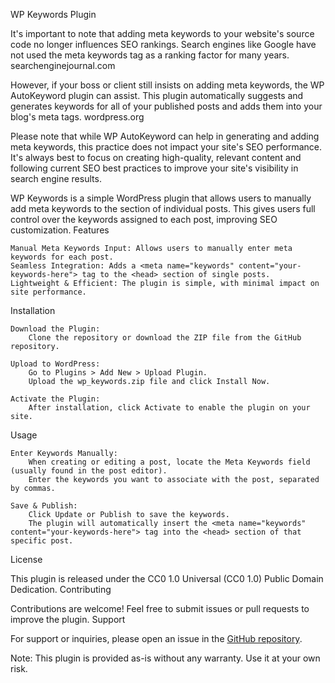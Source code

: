 WP Keywords Plugin

It's important to note that adding meta keywords to your website's source code no longer influences SEO rankings. Search engines like Google have not used the meta keywords tag as a ranking factor for many years.
searchenginejournal.com

However, if your boss or client still insists on adding meta keywords, the WP AutoKeyword plugin can assist. This plugin automatically suggests and generates keywords for all of your published posts and adds them into your blog's meta tags.
wordpress.org

Please note that while WP AutoKeyword can help in generating and adding meta keywords, this practice does not impact your site's SEO performance. It's always best to focus on creating high-quality, relevant content and following current SEO best practices to improve your site's visibility in search engine results.

WP Keywords is a simple WordPress plugin that allows users to manually add meta keywords to the <head> section of individual posts. This gives users full control over the keywords assigned to each post, improving SEO customization.
Features

    Manual Meta Keywords Input: Allows users to manually enter meta keywords for each post.
    Seamless Integration: Adds a <meta name="keywords" content="your-keywords-here"> tag to the <head> section of single posts.
    Lightweight & Efficient: The plugin is simple, with minimal impact on site performance.

Installation

    Download the Plugin:
        Clone the repository or download the ZIP file from the GitHub repository.

    Upload to WordPress:
        Go to Plugins > Add New > Upload Plugin.
        Upload the wp_keywords.zip file and click Install Now.

    Activate the Plugin:
        After installation, click Activate to enable the plugin on your site.

Usage

    Enter Keywords Manually:
        When creating or editing a post, locate the Meta Keywords field (usually found in the post editor).
        Enter the keywords you want to associate with the post, separated by commas.

    Save & Publish:
        Click Update or Publish to save the keywords.
        The plugin will automatically insert the <meta name="keywords" content="your-keywords-here"> tag into the <head> section of that specific post.

License

This plugin is released under the CC0 1.0 Universal (CC0 1.0) Public Domain Dedication.
Contributing

Contributions are welcome! Feel free to submit issues or pull requests to improve the plugin.
Support

For support or inquiries, please open an issue in the [GitHub repository]([url](https://github.com/ikoanti/wp_keywords/issues)).

Note: This plugin is provided as-is without any warranty. Use it at your own risk.
